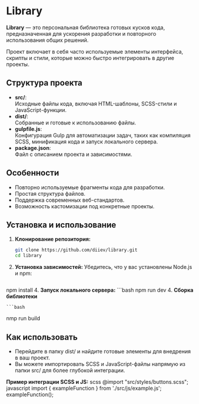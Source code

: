 # Library

**Library** — это персональная библиотека готовых кусков кода, предназначенная для ускорения разработки и повторного использования общих решений.  

Проект включает в себя часто используемые элементы интерфейса, скрипты и стили, которые можно быстро интегрировать в другие проекты.  

## Структура проекта

- **src/**:  
  Исходные файлы кода, включая HTML-шаблоны, SCSS-стили и JavaScript-функции.  
- **dist/**:  
  Собранные и готовые к использованию файлы.  
- **gulpfile.js**:  
  Конфигурация Gulp для автоматизации задач, таких как компиляция SCSS, минификация кода и запуск локального сервера.  
- **package.json**:  
  Файл с описанием проекта и зависимостями.  

## Особенности

- Повторно используемые фрагменты кода для разработки.
- Простая структура файлов.
- Поддержка современных веб-стандартов.
- Возможность кастомизации под конкретные проекты.

## Установка и использование

1. **Клонирование репозитория:**  

   ```bash
   git clone https://github.com/diiev/library.git
   cd library
2. **Установка зависимостей:**
  Убедитесь, что у вас установлены Node.js и npm:
   ```bash
npm install
4. **Запуск локального сервера:** 
    ```bash
npm run dev
4. **Сборка библиотеки** 
    
    ```bash 
  nmp run build

## Как использовать 
-  Перейдите в папку dist/ и найдите готовые элементы для внедрения в ваш проект.
-  Вы можете импортировать SCSS и JavaScript-файлы напрямую из папки src/ для более глубокой интеграции.
    
**Пример интеграции SCSS и JS:**
    scss
  @import "src/styles/buttons.scss"; 
    javascript
  import { exampleFunction } from './src/js/example.js';
exampleFunction();






